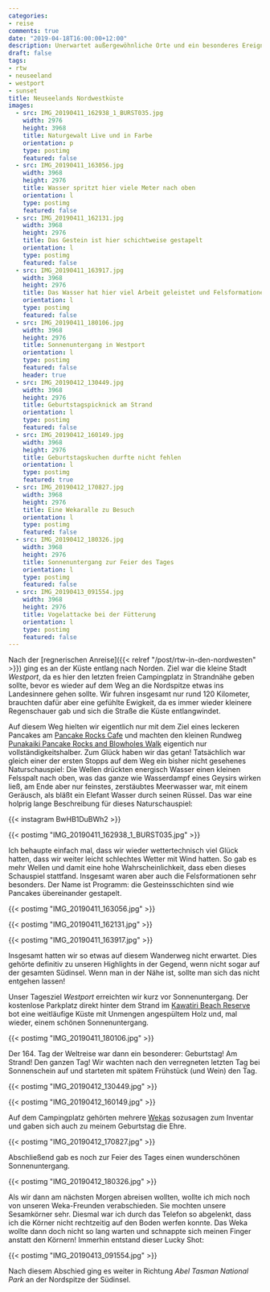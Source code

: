 ```yaml
---
categories:
- reise
comments: true
date: "2019-04-18T16:00:00+12:00"
description: Unerwartet außergewöhnliche Orte und ein besonderes Ereignis an der Nordwestküste Neuseelands
draft: false
tags:
- rtw
- neuseeland
- westport
- sunset
title: Neuseelands Nordwestküste
images:
  - src: IMG_20190411_162938_1_BURST035.jpg
    width: 2976
    height: 3968
    title: Naturgewalt Live und in Farbe
    orientation: p
    type: postimg
    featured: false
  - src: IMG_20190411_163056.jpg
    width: 3968
    height: 2976
    title: Wasser spritzt hier viele Meter nach oben
    orientation: l
    type: postimg
    featured: false
  - src: IMG_20190411_162131.jpg
    width: 3968
    height: 2976
    title: Das Gestein ist hier schichtweise gestapelt
    orientation: l
    type: postimg
    featured: false
  - src: IMG_20190411_163917.jpg
    width: 3968
    height: 2976
    title: Das Wasser hat hier viel Arbeit geleistet und Felsformationen entstehen lassen
    orientation: l
    type: postimg
    featured: false
  - src: IMG_20190411_180106.jpg
    width: 3968
    height: 2976
    title: Sonnenuntergang in Westport
    orientation: l
    type: postimg
    featured: false
    header: true
  - src: IMG_20190412_130449.jpg
    width: 3968
    height: 2976
    title: Geburtstagspicknick am Strand
    orientation: l
    type: postimg
    featured: false
  - src: IMG_20190412_160149.jpg
    width: 3968
    height: 2976
    title: Geburtstagskuchen durfte nicht fehlen
    orientation: l
    type: postimg
    featured: true
  - src: IMG_20190412_170827.jpg
    width: 3968
    height: 2976
    title: Eine Wekaralle zu Besuch
    orientation: l
    type: postimg
    featured: false
  - src: IMG_20190412_180326.jpg
    width: 3968
    height: 2976
    title: Sonnenuntergang zur Feier des Tages
    orientation: l
    type: postimg
    featured: false
  - src: IMG_20190413_091554.jpg
    width: 3968
    height: 2976
    title: Vogelattacke bei der Fütterung
    orientation: l
    type: postimg
    featured: false
---
```


Nach der [regnerischen Anreise]({{< relref "/post/rtw-in-den-nordwesten" >}}) ging es an der Küste entlang nach Norden. Ziel war die kleine Stadt _Westport_, da es hier den letzten freien Campingplatz in Strandnähe geben sollte, bevor es wieder auf dem Weg an die Nordspitze etwas ins Landesinnere gehen sollte. Wir fuhren insgesamt nur rund 120 Kilometer, brauchten dafür aber eine gefühlte Ewigkeit, da es immer wieder kleinere Regenschauer gab und sich die Straße die Küste entlangwindet.

Auf diesem Weg hielten wir eigentlich nur mit dem Ziel eines leckeren Pancakes am [Pancake Rocks Cafe](https://goo.gl/maps/uP9WKfwzYedp9MVT7) und machten den kleinen Rundweg [Punakaiki Pancake Rocks and Blowholes Walk](https://goo.gl/maps/FGeVy3JungUuTEzm9) eigentich nur vollständigkeitshalber. Zum Glück haben wir das getan! Tatsächlich war gleich einer der ersten Stopps auf dem Weg ein bisher nicht gesehenes Naturschauspiel: Die Wellen drückten energisch Wasser einen kleinen Felsspalt nach oben, was das ganze wie Wasserdampf eines Geysirs wirken ließ, am Ende aber nur feinstes, zerstäubtes Meerwasser war, mit einem Geräusch, als bläßt ein Elefant Wasser durch seinen Rüssel. Das war eine holprig lange Beschreibung für dieses Naturschauspiel:

{{< instagram BwHB1DuBWh2 >}}

{{< postimg "IMG_20190411_162938_1_BURST035.jpg" >}}

Ich behaupte einfach mal, dass wir wieder wettertechnisch viel Glück hatten, dass wir weiter leicht schlechtes Wetter mit Wind hatten. So gab es mehr Wellen und damit eine hohe Wahrscheinlichkeit, dass eben dieses Schauspiel stattfand. Insgesamt waren aber auch die Felsformationen sehr besonders. Der Name ist Programm: die Gesteinsschichten sind wie Pancakes übereinander gestapelt.

{{< postimg "IMG_20190411_163056.jpg" >}}

{{< postimg "IMG_20190411_162131.jpg" >}}

{{< postimg "IMG_20190411_163917.jpg" >}}

Insgesamt hatten wir so etwas auf diesem Wanderweg nicht erwartet. Dies gehörte definitiv zu unseren Highlights in der Gegend, wenn nicht sogar auf der gesamten Südinsel. Wenn man in der Nähe ist, sollte man sich das nicht entgehen lassen!

Unser Tagesziel _Westport_ erreichten wir kurz vor Sonnenuntergang. Der kostenlose Parkplatz direkt hinter dem Strand im [Kawatiri Beach Reserve](https://goo.gl/maps/ZCrDrKmxhqqg2ttU6) bot eine weitläufige Küste mit Unmengen angespültem Holz und, mal wieder, einem schönen Sonnenuntergang.

{{< postimg "IMG_20190411_180106.jpg" >}}

Der 164. Tag der Weltreise war dann ein besonderer: Geburtstag! Am Strand! Den ganzen Tag! Wir wachten nach den verregneten letzten Tag bei Sonnenschein auf und starteten mit spätem Frühstück (und Wein) den Tag.

{{< postimg "IMG_20190412_130449.jpg" >}}

{{< postimg "IMG_20190412_160149.jpg" >}}

Auf dem Campingplatz gehörten mehrere [Wekas](https://de.wikipedia.org/wiki/Wekaralle) sozusagen zum Inventar und gaben sich auch zu meinem Geburtstag die Ehre.

{{< postimg "IMG_20190412_170827.jpg" >}}

Abschließend gab es noch zur Feier des Tages einen wunderschönen Sonnenuntergang.

{{< postimg "IMG_20190412_180326.jpg" >}}

Als wir dann am nächsten Morgen abreisen wollten, wollte ich mich noch von unseren Weka-Freunden verabschieden. Sie mochten unsere Sesamkörner sehr. Diesmal war ich durch das Telefon so abgelenkt, dass ich die Körner nicht rechtzeitig auf den Boden werfen konnte. Das Weka wollte dann doch nicht so lang warten und schnappte sich meinen Finger anstatt den Körnern! Immerhin entstand dieser Lucky Shot:

{{< postimg "IMG_20190413_091554.jpg" >}}

Nach diesem Abschied ging es weiter in Richtung _Abel Tasman National Park_ an der Nordspitze der Südinsel.